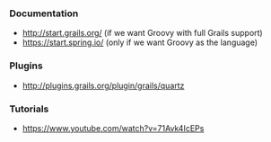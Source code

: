 

### Documentation
* http://start.grails.org/ (if we want Groovy with full Grails support)
* https://start.spring.io/ (only if we want Groovy as the language)


### Plugins
* http://plugins.grails.org/plugin/grails/quartz


### Tutorials
* https://www.youtube.com/watch?v=71Avk4IcEPs

